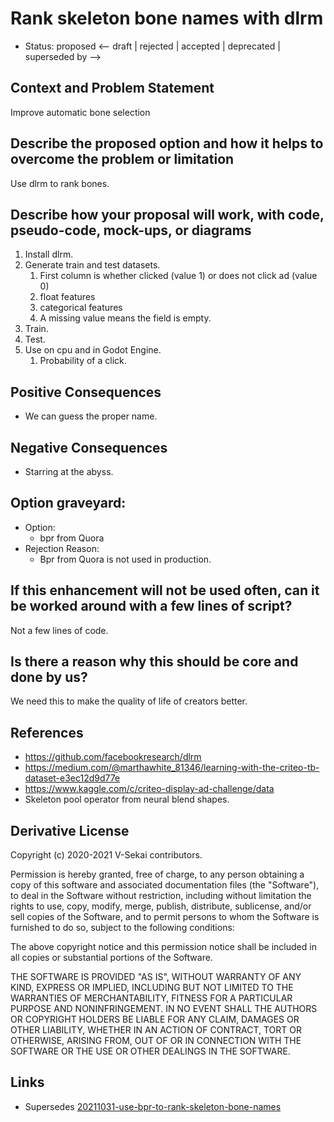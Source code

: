 # Rank skeleton bone names with dlrm

- Status: proposed <-- draft | rejected | accepted | deprecated | superseded by -->

## Context and Problem Statement

Improve automatic bone selection

## Describe the proposed option and how it helps to overcome the problem or limitation


Use dlrm to rank bones.


## Describe how your proposal will work, with code, pseudo-code, mock-ups, or diagrams

1. Install dlrm.
2. Generate train and test datasets.
   1. First column is whether clicked (value 1) or does not click ad (value 0)
   2. float features
   3. categorical features
   4. A missing value means the field is empty.
3. Train.
4. Test.
5. Use on cpu and in Godot Engine.
   1. Probability of a click.

## Positive Consequences <!-- optional -->

- We can guess the proper name.

## Negative Consequences <!-- optional -->

- Starring at the abyss.

## Option graveyard: <!-- same as above -->

- Option:
  - bpr from Quora
- Rejection Reason:
  - Bpr from Quora is not used in production.

## If this enhancement will not be used often, can it be worked around with a few lines of script?

Not a few lines of code.

## Is there a reason why this should be core and done by us?

We need this to make the quality of life of creators better.

## References <!-- optional -->

- https://github.com/facebookresearch/dlrm
- https://medium.com/@marthawhite_81346/learning-with-the-criteo-tb-dataset-e3ec12d9d77e
- https://www.kaggle.com/c/criteo-display-ad-challenge/data
- Skeleton pool operator from neural blend shapes.

## Derivative License

Copyright (c) 2020-2021 V-Sekai contributors.

Permission is hereby granted, free of charge, to any person obtaining a copy
of this software and associated documentation files (the "Software"), to deal
in the Software without restriction, including without limitation the rights
to use, copy, modify, merge, publish, distribute, sublicense, and/or sell
copies of the Software, and to permit persons to whom the Software is
furnished to do so, subject to the following conditions:

The above copyright notice and this permission notice shall be included in all
copies or substantial portions of the Software.

THE SOFTWARE IS PROVIDED "AS IS", WITHOUT WARRANTY OF ANY KIND, EXPRESS OR
IMPLIED, INCLUDING BUT NOT LIMITED TO THE WARRANTIES OF MERCHANTABILITY,
FITNESS FOR A PARTICULAR PURPOSE AND NONINFRINGEMENT. IN NO EVENT SHALL THE
AUTHORS OR COPYRIGHT HOLDERS BE LIABLE FOR ANY CLAIM, DAMAGES OR OTHER
LIABILITY, WHETHER IN AN ACTION OF CONTRACT, TORT OR OTHERWISE, ARISING FROM,
OUT OF OR IN CONNECTION WITH THE SOFTWARE OR THE USE OR OTHER DEALINGS IN THE
SOFTWARE.


## Links

- Supersedes [20211031-use-bpr-to-rank-skeleton-bone-names](20211031-use-bpr-to-rank-skeleton-bone-names.md)

